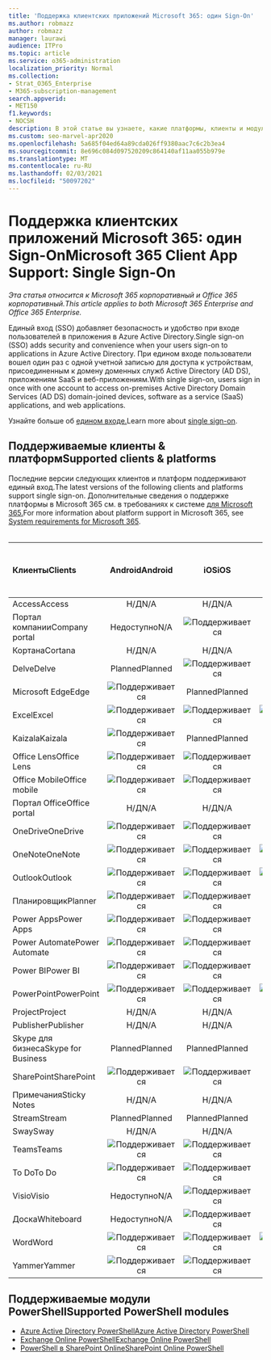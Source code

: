 ```yaml
---
title: 'Поддержка клиентских приложений Microsoft 365: один Sign-On'
ms.author: robmazz
author: robmazz
manager: laurawi
audience: ITPro
ms.topic: article
ms.service: o365-administration
localization_priority: Normal
ms.collection:
- Strat_O365_Enterprise
- M365-subscription-management
search.appverid:
- MET150
f1.keywords:
- NOCSH
description: В этой статье вы узнаете, какие платформы, клиенты и модули PowerShell поддерживают единый вход для Microsoft 365.
ms.custom: seo-marvel-apr2020
ms.openlocfilehash: 5a685f04ed64a89cda026ff9380aac7c6c2b3ea4
ms.sourcegitcommit: 8e696c084d097520209c864140af11aa055b979e
ms.translationtype: MT
ms.contentlocale: ru-RU
ms.lasthandoff: 02/03/2021
ms.locfileid: "50097202"
---
```

# <a name="microsoft-365-client-app-support-single-sign-on"></a><span data-ttu-id="0cc6a-103">Поддержка клиентских приложений Microsoft 365: один Sign-On</span><span class="sxs-lookup"><span data-stu-id="0cc6a-103">Microsoft 365 Client App Support: Single Sign-On</span></span>

<span data-ttu-id="0cc6a-104">*Эта статья относится к Microsoft 365 корпоративный и Office 365 корпоративный.*</span><span class="sxs-lookup"><span data-stu-id="0cc6a-104">*This article applies to both Microsoft 365 Enterprise and Office 365 Enterprise.*</span></span>

<span data-ttu-id="0cc6a-105">Единый вход (SSO) добавляет безопасность и удобство при входе пользователей в приложения в Azure Active Directory.</span><span class="sxs-lookup"><span data-stu-id="0cc6a-105">Single sign-on (SSO) adds security and convenience when your users sign-on to applications in Azure Active Directory.</span></span> <span data-ttu-id="0cc6a-106">При едином входе пользователи вошел один раз с одной учетной записью для доступа к устройствам, присоединенным к домену доменных служб Active Directory (AD DS), приложениям SaaS и веб-приложениям.</span><span class="sxs-lookup"><span data-stu-id="0cc6a-106">With single sign-on, users sign in once with one account to access on-premises Active Directory Domain Services (AD DS) domain-joined devices, software as a service (SaaS) applications, and web applications.</span></span>

<span data-ttu-id="0cc6a-107">Узнайте больше об [едином входе.](/azure/active-directory/manage-apps/what-is-single-sign-on)</span><span class="sxs-lookup"><span data-stu-id="0cc6a-107">Learn more about [single sign-on](/azure/active-directory/manage-apps/what-is-single-sign-on).</span></span>

## <a name="supported-clients--platforms"></a><span data-ttu-id="0cc6a-108">Поддерживаемые клиенты & платформ</span><span class="sxs-lookup"><span data-stu-id="0cc6a-108">Supported clients & platforms</span></span>

<span data-ttu-id="0cc6a-109">Последние версии следующих клиентов и платформ поддерживают единый вход.</span><span class="sxs-lookup"><span data-stu-id="0cc6a-109">The latest versions of the following clients and platforms support single sign-on.</span></span> <span data-ttu-id="0cc6a-110">Дополнительные сведения о поддержке платформы в Microsoft 365 см. в требованиях к системе [для Microsoft 365.](/microsoft-365/microsoft-365-and-office-resources)</span><span class="sxs-lookup"><span data-stu-id="0cc6a-110">For more information about platform support in Microsoft 365, see [System requirements for Microsoft 365](/microsoft-365/microsoft-365-and-office-resources).</span></span>
<br>
<br>

| <span data-ttu-id="0cc6a-111">Клиенты</span><span class="sxs-lookup"><span data-stu-id="0cc6a-111">Clients</span></span> | <span data-ttu-id="0cc6a-112">Android</span><span class="sxs-lookup"><span data-stu-id="0cc6a-112">Android</span></span> | <span data-ttu-id="0cc6a-113">iOS</span><span class="sxs-lookup"><span data-stu-id="0cc6a-113">iOS</span></span> | <span data-ttu-id="0cc6a-114">"Mac";</span><span class="sxs-lookup"><span data-stu-id="0cc6a-114">Mac</span></span>| <span data-ttu-id="0cc6a-115">Windows 10</span><span class="sxs-lookup"><span data-stu-id="0cc6a-115">Windows 10</span></span> <br> <span data-ttu-id="0cc6a-116">Современные приложения</span><span class="sxs-lookup"><span data-stu-id="0cc6a-116">Modern Apps</span></span>| <span data-ttu-id="0cc6a-117">Windows 10</span><span class="sxs-lookup"><span data-stu-id="0cc6a-117">Windows 10</span></span> <br> <span data-ttu-id="0cc6a-118">Desktop</span><span class="sxs-lookup"><span data-stu-id="0cc6a-118">Desktop</span></span> |
|:---|:---:|:---:|:---:|:---:|:---:|
| <span data-ttu-id="0cc6a-119">Access</span><span class="sxs-lookup"><span data-stu-id="0cc6a-119">Access</span></span> | <span data-ttu-id="0cc6a-120">Н/Д</span><span class="sxs-lookup"><span data-stu-id="0cc6a-120">N/A</span></span> | <span data-ttu-id="0cc6a-121">Н/Д</span><span class="sxs-lookup"><span data-stu-id="0cc6a-121">N/A</span></span> | <span data-ttu-id="0cc6a-122">Н/Д</span><span class="sxs-lookup"><span data-stu-id="0cc6a-122">N/A</span></span> | <span data-ttu-id="0cc6a-123">Н/Д</span><span class="sxs-lookup"><span data-stu-id="0cc6a-123">N/A</span></span> | ![Поддерживается](../media/check-mark.png) |
| <span data-ttu-id="0cc6a-125">Портал компании</span><span class="sxs-lookup"><span data-stu-id="0cc6a-125">Company portal</span></span> | <span data-ttu-id="0cc6a-126">Недоступно</span><span class="sxs-lookup"><span data-stu-id="0cc6a-126">N/A</span></span> | ![Поддерживается](../media/check-mark.png) | <span data-ttu-id="0cc6a-128">Planned</span><span class="sxs-lookup"><span data-stu-id="0cc6a-128">Planned</span></span> | ![Поддерживается](../media/check-mark.png) | <span data-ttu-id="0cc6a-130">Недоступно</span><span class="sxs-lookup"><span data-stu-id="0cc6a-130">N/A</span></span> |
| <span data-ttu-id="0cc6a-131">Кортана</span><span class="sxs-lookup"><span data-stu-id="0cc6a-131">Cortana</span></span> | <span data-ttu-id="0cc6a-132">Н/Д</span><span class="sxs-lookup"><span data-stu-id="0cc6a-132">N/A</span></span> | <span data-ttu-id="0cc6a-133">Н/Д</span><span class="sxs-lookup"><span data-stu-id="0cc6a-133">N/A</span></span> | <span data-ttu-id="0cc6a-134">Н/Д</span><span class="sxs-lookup"><span data-stu-id="0cc6a-134">N/A</span></span> | ![Поддерживается](../media/check-mark.png) | <span data-ttu-id="0cc6a-136">Недоступно</span><span class="sxs-lookup"><span data-stu-id="0cc6a-136">N/A</span></span> |
| <span data-ttu-id="0cc6a-137">Delve</span><span class="sxs-lookup"><span data-stu-id="0cc6a-137">Delve</span></span> | <span data-ttu-id="0cc6a-138">Planned</span><span class="sxs-lookup"><span data-stu-id="0cc6a-138">Planned</span></span> | ![Поддерживается](../media/check-mark.png) | <span data-ttu-id="0cc6a-140">Н/Д</span><span class="sxs-lookup"><span data-stu-id="0cc6a-140">N/A</span></span> | <span data-ttu-id="0cc6a-141">Н/Д</span><span class="sxs-lookup"><span data-stu-id="0cc6a-141">N/A</span></span> | <span data-ttu-id="0cc6a-142">Н/Д</span><span class="sxs-lookup"><span data-stu-id="0cc6a-142">N/A</span></span> |
| <span data-ttu-id="0cc6a-143">Microsoft Edge</span><span class="sxs-lookup"><span data-stu-id="0cc6a-143">Edge</span></span> | ![Поддерживается](../media/check-mark.png) | <span data-ttu-id="0cc6a-145">Planned</span><span class="sxs-lookup"><span data-stu-id="0cc6a-145">Planned</span></span> | <span data-ttu-id="0cc6a-146">Н/Д</span><span class="sxs-lookup"><span data-stu-id="0cc6a-146">N/A</span></span> | <span data-ttu-id="0cc6a-147">Н/Д</span><span class="sxs-lookup"><span data-stu-id="0cc6a-147">N/A</span></span> | ![Поддерживается](../media/check-mark.png) |
| <span data-ttu-id="0cc6a-149">Excel</span><span class="sxs-lookup"><span data-stu-id="0cc6a-149">Excel</span></span> | ![Поддерживается](../media/check-mark.png) | ![Поддерживается](../media/check-mark.png) | ![Поддерживается](../media/check-mark.png) | ![Поддерживается](../media/check-mark.png) | ![Поддерживается](../media/check-mark.png) |
| <span data-ttu-id="0cc6a-155">Kaizala</span><span class="sxs-lookup"><span data-stu-id="0cc6a-155">Kaizala</span></span> | ![Поддерживается](../media/check-mark.png) | <span data-ttu-id="0cc6a-157">Planned</span><span class="sxs-lookup"><span data-stu-id="0cc6a-157">Planned</span></span> | <span data-ttu-id="0cc6a-158">Н/Д</span><span class="sxs-lookup"><span data-stu-id="0cc6a-158">N/A</span></span> | <span data-ttu-id="0cc6a-159">Н/Д</span><span class="sxs-lookup"><span data-stu-id="0cc6a-159">N/A</span></span> | <span data-ttu-id="0cc6a-160">Н/Д</span><span class="sxs-lookup"><span data-stu-id="0cc6a-160">N/A</span></span> |
| <span data-ttu-id="0cc6a-161">Office Lens</span><span class="sxs-lookup"><span data-stu-id="0cc6a-161">Office Lens</span></span>| ![Поддерживается](../media/check-mark.png) | ![Поддерживается](../media/check-mark.png) | <span data-ttu-id="0cc6a-164">Н/Д</span><span class="sxs-lookup"><span data-stu-id="0cc6a-164">N/A</span></span> | <span data-ttu-id="0cc6a-165">Н/Д</span><span class="sxs-lookup"><span data-stu-id="0cc6a-165">N/A</span></span> | <span data-ttu-id="0cc6a-166">Н/Д</span><span class="sxs-lookup"><span data-stu-id="0cc6a-166">N/A</span></span> |
| <span data-ttu-id="0cc6a-167">Office Mobile</span><span class="sxs-lookup"><span data-stu-id="0cc6a-167">Office mobile</span></span> | ![Поддерживается](../media/check-mark.png) | ![Поддерживается](../media/check-mark.png) | <span data-ttu-id="0cc6a-170">Н/Д</span><span class="sxs-lookup"><span data-stu-id="0cc6a-170">N/A</span></span> | <span data-ttu-id="0cc6a-171">Н/Д</span><span class="sxs-lookup"><span data-stu-id="0cc6a-171">N/A</span></span> | <span data-ttu-id="0cc6a-172">Н/Д</span><span class="sxs-lookup"><span data-stu-id="0cc6a-172">N/A</span></span> |
| <span data-ttu-id="0cc6a-173">Портал Office</span><span class="sxs-lookup"><span data-stu-id="0cc6a-173">Office portal</span></span> | <span data-ttu-id="0cc6a-174">Н/Д</span><span class="sxs-lookup"><span data-stu-id="0cc6a-174">N/A</span></span> | <span data-ttu-id="0cc6a-175">Н/Д</span><span class="sxs-lookup"><span data-stu-id="0cc6a-175">N/A</span></span> | <span data-ttu-id="0cc6a-176">Н/Д</span><span class="sxs-lookup"><span data-stu-id="0cc6a-176">N/A</span></span> | ![Поддерживается](../media/check-mark.png) | <span data-ttu-id="0cc6a-178">Недоступно</span><span class="sxs-lookup"><span data-stu-id="0cc6a-178">N/A</span></span> |
| <span data-ttu-id="0cc6a-179">OneDrive</span><span class="sxs-lookup"><span data-stu-id="0cc6a-179">OneDrive</span></span> | ![Поддерживается](../media/check-mark.png) | ![Поддерживается](../media/check-mark.png) | <span data-ttu-id="0cc6a-182">Planned</span><span class="sxs-lookup"><span data-stu-id="0cc6a-182">Planned</span></span> | ![Поддерживается](../media/check-mark.png) | <span data-ttu-id="0cc6a-184">Planned</span><span class="sxs-lookup"><span data-stu-id="0cc6a-184">Planned</span></span> |
| <span data-ttu-id="0cc6a-185">OneNote</span><span class="sxs-lookup"><span data-stu-id="0cc6a-185">OneNote</span></span> | ![Поддерживается](../media/check-mark.png) | ![Поддерживается](../media/check-mark.png) | ![Поддерживается](../media/check-mark.png) | ![Поддерживается](../media/check-mark.png) | <span data-ttu-id="0cc6a-190">Planned</span><span class="sxs-lookup"><span data-stu-id="0cc6a-190">Planned</span></span> |
| <span data-ttu-id="0cc6a-191">Outlook</span><span class="sxs-lookup"><span data-stu-id="0cc6a-191">Outlook</span></span> | ![Поддерживается](../media/check-mark.png) | ![Поддерживается](../media/check-mark.png) | ![Поддерживается](../media/check-mark.png) | <span data-ttu-id="0cc6a-195">Planned</span><span class="sxs-lookup"><span data-stu-id="0cc6a-195">Planned</span></span> | ![Поддерживается](../media/check-mark.png) |
| <span data-ttu-id="0cc6a-197">Планировщик</span><span class="sxs-lookup"><span data-stu-id="0cc6a-197">Planner</span></span> | ![Поддерживается](../media/check-mark.png) | ![Поддерживается](../media/check-mark.png) | <span data-ttu-id="0cc6a-200">Н/Д</span><span class="sxs-lookup"><span data-stu-id="0cc6a-200">N/A</span></span> | <span data-ttu-id="0cc6a-201">Н/Д</span><span class="sxs-lookup"><span data-stu-id="0cc6a-201">N/A</span></span> | <span data-ttu-id="0cc6a-202">Н/Д</span><span class="sxs-lookup"><span data-stu-id="0cc6a-202">N/A</span></span> |
| <span data-ttu-id="0cc6a-203">Power Apps</span><span class="sxs-lookup"><span data-stu-id="0cc6a-203">Power Apps</span></span> | ![Поддерживается](../media/check-mark.png) | ![Поддерживается](../media/check-mark.png) | <span data-ttu-id="0cc6a-206">Недоступно</span><span class="sxs-lookup"><span data-stu-id="0cc6a-206">N/A</span></span> | <span data-ttu-id="0cc6a-207">Planned</span><span class="sxs-lookup"><span data-stu-id="0cc6a-207">Planned</span></span> | <span data-ttu-id="0cc6a-208">Недоступно</span><span class="sxs-lookup"><span data-stu-id="0cc6a-208">N/A</span></span> |
| <span data-ttu-id="0cc6a-209">Power Automate</span><span class="sxs-lookup"><span data-stu-id="0cc6a-209">Power Automate</span></span> | ![Поддерживается](../media/check-mark.png) | ![Поддерживается](../media/check-mark.png) | <span data-ttu-id="0cc6a-212">Н/Д</span><span class="sxs-lookup"><span data-stu-id="0cc6a-212">N/A</span></span> | <span data-ttu-id="0cc6a-213">Н/Д</span><span class="sxs-lookup"><span data-stu-id="0cc6a-213">N/A</span></span> | <span data-ttu-id="0cc6a-214">Н/Д</span><span class="sxs-lookup"><span data-stu-id="0cc6a-214">N/A</span></span> |
| <span data-ttu-id="0cc6a-215">Power BI</span><span class="sxs-lookup"><span data-stu-id="0cc6a-215">Power BI</span></span> | ![Поддерживается](../media/check-mark.png) | ![Поддерживается](../media/check-mark.png) | <span data-ttu-id="0cc6a-218">Недоступно</span><span class="sxs-lookup"><span data-stu-id="0cc6a-218">N/A</span></span> | ![Поддерживается](../media/check-mark.png) | <span data-ttu-id="0cc6a-220">Planned</span><span class="sxs-lookup"><span data-stu-id="0cc6a-220">Planned</span></span> |
| <span data-ttu-id="0cc6a-221">PowerPoint</span><span class="sxs-lookup"><span data-stu-id="0cc6a-221">PowerPoint</span></span> | ![Поддерживается](../media/check-mark.png) | ![Поддерживается](../media/check-mark.png) | ![Поддерживается](../media/check-mark.png) | ![Поддерживается](../media/check-mark.png) | ![Поддерживается](../media/check-mark.png) |
| <span data-ttu-id="0cc6a-227">Project</span><span class="sxs-lookup"><span data-stu-id="0cc6a-227">Project</span></span> | <span data-ttu-id="0cc6a-228">Н/Д</span><span class="sxs-lookup"><span data-stu-id="0cc6a-228">N/A</span></span> | <span data-ttu-id="0cc6a-229">Н/Д</span><span class="sxs-lookup"><span data-stu-id="0cc6a-229">N/A</span></span> | <span data-ttu-id="0cc6a-230">Н/Д</span><span class="sxs-lookup"><span data-stu-id="0cc6a-230">N/A</span></span> | <span data-ttu-id="0cc6a-231">Н/Д</span><span class="sxs-lookup"><span data-stu-id="0cc6a-231">N/A</span></span> | ![Поддерживается](../media/check-mark.png) |
| <span data-ttu-id="0cc6a-233">Publisher</span><span class="sxs-lookup"><span data-stu-id="0cc6a-233">Publisher</span></span> | <span data-ttu-id="0cc6a-234">Н/Д</span><span class="sxs-lookup"><span data-stu-id="0cc6a-234">N/A</span></span> | <span data-ttu-id="0cc6a-235">Н/Д</span><span class="sxs-lookup"><span data-stu-id="0cc6a-235">N/A</span></span> | <span data-ttu-id="0cc6a-236">Н/Д</span><span class="sxs-lookup"><span data-stu-id="0cc6a-236">N/A</span></span> | <span data-ttu-id="0cc6a-237">Н/Д</span><span class="sxs-lookup"><span data-stu-id="0cc6a-237">N/A</span></span> | ![Поддерживается](../media/check-mark.png) |
| <span data-ttu-id="0cc6a-239">Skype для бизнеса</span><span class="sxs-lookup"><span data-stu-id="0cc6a-239">Skype for Business</span></span> | <span data-ttu-id="0cc6a-240">Planned</span><span class="sxs-lookup"><span data-stu-id="0cc6a-240">Planned</span></span> | <span data-ttu-id="0cc6a-241">Planned</span><span class="sxs-lookup"><span data-stu-id="0cc6a-241">Planned</span></span> | <span data-ttu-id="0cc6a-242">Н/Д</span><span class="sxs-lookup"><span data-stu-id="0cc6a-242">N/A</span></span> | <span data-ttu-id="0cc6a-243">Н/Д</span><span class="sxs-lookup"><span data-stu-id="0cc6a-243">N/A</span></span> | <span data-ttu-id="0cc6a-244">Н/Д</span><span class="sxs-lookup"><span data-stu-id="0cc6a-244">N/A</span></span> |
| <span data-ttu-id="0cc6a-245">SharePoint</span><span class="sxs-lookup"><span data-stu-id="0cc6a-245">SharePoint</span></span> | ![Поддерживается](../media/check-mark.png) | ![Поддерживается](../media/check-mark.png) | <span data-ttu-id="0cc6a-248">Н/Д</span><span class="sxs-lookup"><span data-stu-id="0cc6a-248">N/A</span></span> | <span data-ttu-id="0cc6a-249">Н/Д</span><span class="sxs-lookup"><span data-stu-id="0cc6a-249">N/A</span></span> | <span data-ttu-id="0cc6a-250">Н/Д</span><span class="sxs-lookup"><span data-stu-id="0cc6a-250">N/A</span></span> |
| <span data-ttu-id="0cc6a-251">Примечания</span><span class="sxs-lookup"><span data-stu-id="0cc6a-251">Sticky Notes</span></span> | <span data-ttu-id="0cc6a-252">Н/Д</span><span class="sxs-lookup"><span data-stu-id="0cc6a-252">N/A</span></span> | <span data-ttu-id="0cc6a-253">Н/Д</span><span class="sxs-lookup"><span data-stu-id="0cc6a-253">N/A</span></span> | <span data-ttu-id="0cc6a-254">Н/Д</span><span class="sxs-lookup"><span data-stu-id="0cc6a-254">N/A</span></span> | <span data-ttu-id="0cc6a-255">Н/Д</span><span class="sxs-lookup"><span data-stu-id="0cc6a-255">N/A</span></span> | ![Поддерживается](../media/check-mark.png) |
| <span data-ttu-id="0cc6a-257">Stream</span><span class="sxs-lookup"><span data-stu-id="0cc6a-257">Stream</span></span> | <span data-ttu-id="0cc6a-258">Planned</span><span class="sxs-lookup"><span data-stu-id="0cc6a-258">Planned</span></span> | <span data-ttu-id="0cc6a-259">Planned</span><span class="sxs-lookup"><span data-stu-id="0cc6a-259">Planned</span></span> | <span data-ttu-id="0cc6a-260">Н/Д</span><span class="sxs-lookup"><span data-stu-id="0cc6a-260">N/A</span></span> | <span data-ttu-id="0cc6a-261">Н/Д</span><span class="sxs-lookup"><span data-stu-id="0cc6a-261">N/A</span></span> | <span data-ttu-id="0cc6a-262">Н/Д</span><span class="sxs-lookup"><span data-stu-id="0cc6a-262">N/A</span></span> |
| <span data-ttu-id="0cc6a-263">Sway</span><span class="sxs-lookup"><span data-stu-id="0cc6a-263">Sway</span></span> | <span data-ttu-id="0cc6a-264">Н/Д</span><span class="sxs-lookup"><span data-stu-id="0cc6a-264">N/A</span></span> | <span data-ttu-id="0cc6a-265">Н/Д</span><span class="sxs-lookup"><span data-stu-id="0cc6a-265">N/A</span></span> | <span data-ttu-id="0cc6a-266">Н/Д</span><span class="sxs-lookup"><span data-stu-id="0cc6a-266">N/A</span></span> | <span data-ttu-id="0cc6a-267">Н/Д</span><span class="sxs-lookup"><span data-stu-id="0cc6a-267">N/A</span></span> | ![Поддерживается](../media/check-mark.png) |
| <span data-ttu-id="0cc6a-269">Teams</span><span class="sxs-lookup"><span data-stu-id="0cc6a-269">Teams</span></span> | ![Поддерживается](../media/check-mark.png) | ![Поддерживается](../media/check-mark.png) | <span data-ttu-id="0cc6a-272">Planned</span><span class="sxs-lookup"><span data-stu-id="0cc6a-272">Planned</span></span> | <span data-ttu-id="0cc6a-273">Недоступно</span><span class="sxs-lookup"><span data-stu-id="0cc6a-273">N/A</span></span> | <span data-ttu-id="0cc6a-274">Planned</span><span class="sxs-lookup"><span data-stu-id="0cc6a-274">Planned</span></span> |
| <span data-ttu-id="0cc6a-275">To Do</span><span class="sxs-lookup"><span data-stu-id="0cc6a-275">To Do</span></span> | ![Поддерживается](../media/check-mark.png) | ![Поддерживается](../media/check-mark.png) | <span data-ttu-id="0cc6a-278">Недоступно</span><span class="sxs-lookup"><span data-stu-id="0cc6a-278">N/A</span></span> | ![Поддерживается](../media/check-mark.png) | <span data-ttu-id="0cc6a-280">Недоступно</span><span class="sxs-lookup"><span data-stu-id="0cc6a-280">N/A</span></span> |
| <span data-ttu-id="0cc6a-281">Visio</span><span class="sxs-lookup"><span data-stu-id="0cc6a-281">Visio</span></span> | <span data-ttu-id="0cc6a-282">Недоступно</span><span class="sxs-lookup"><span data-stu-id="0cc6a-282">N/A</span></span> | ![Поддерживается](../media/check-mark.png) | <span data-ttu-id="0cc6a-284">Н/Д</span><span class="sxs-lookup"><span data-stu-id="0cc6a-284">N/A</span></span> | <span data-ttu-id="0cc6a-285">Н/Д</span><span class="sxs-lookup"><span data-stu-id="0cc6a-285">N/A</span></span> | ![Поддерживается](../media/check-mark.png) |
| <span data-ttu-id="0cc6a-287">Доска</span><span class="sxs-lookup"><span data-stu-id="0cc6a-287">Whiteboard</span></span> | <span data-ttu-id="0cc6a-288">Недоступно</span><span class="sxs-lookup"><span data-stu-id="0cc6a-288">N/A</span></span> | ![Поддерживается](../media/check-mark.png) | <span data-ttu-id="0cc6a-290">Недоступно</span><span class="sxs-lookup"><span data-stu-id="0cc6a-290">N/A</span></span> | ![Поддерживается](../media/check-mark.png) | <span data-ttu-id="0cc6a-292">Недоступно</span><span class="sxs-lookup"><span data-stu-id="0cc6a-292">N/A</span></span> |
| <span data-ttu-id="0cc6a-293">Word</span><span class="sxs-lookup"><span data-stu-id="0cc6a-293">Word</span></span> | ![Поддерживается](../media/check-mark.png) | ![Поддерживается](../media/check-mark.png) | ![Поддерживается](../media/check-mark.png) | ![Поддерживается](../media/check-mark.png) | ![Поддерживается](../media/check-mark.png) |
| <span data-ttu-id="0cc6a-299">Yammer</span><span class="sxs-lookup"><span data-stu-id="0cc6a-299">Yammer</span></span> | ![Поддерживается](../media/check-mark.png) | ![Поддерживается](../media/check-mark.png) | <span data-ttu-id="0cc6a-302">Н/Д</span><span class="sxs-lookup"><span data-stu-id="0cc6a-302">N/A</span></span> | <span data-ttu-id="0cc6a-303">Н/Д</span><span class="sxs-lookup"><span data-stu-id="0cc6a-303">N/A</span></span> | <span data-ttu-id="0cc6a-304">Planned</span><span class="sxs-lookup"><span data-stu-id="0cc6a-304">Planned</span></span> |

## <a name="supported-powershell-modules"></a><span data-ttu-id="0cc6a-305">Поддерживаемые модули PowerShell</span><span class="sxs-lookup"><span data-stu-id="0cc6a-305">Supported PowerShell modules</span></span>

- [<span data-ttu-id="0cc6a-306">Azure Active Directory PowerShell</span><span class="sxs-lookup"><span data-stu-id="0cc6a-306">Azure Active Directory PowerShell</span></span>](/powershell/azure/active-directory/overview?view=azureadps-2.0)
- [<span data-ttu-id="0cc6a-307">Exchange Online PowerShell</span><span class="sxs-lookup"><span data-stu-id="0cc6a-307">Exchange Online PowerShell</span></span>](/powershell/exchange/exchange-online-powershell)
- [<span data-ttu-id="0cc6a-308">PowerShell в SharePoint Online</span><span class="sxs-lookup"><span data-stu-id="0cc6a-308">SharePoint Online PowerShell</span></span>](/powershell/sharepoint/sharepoint-online/connect-sharepoint-online)
